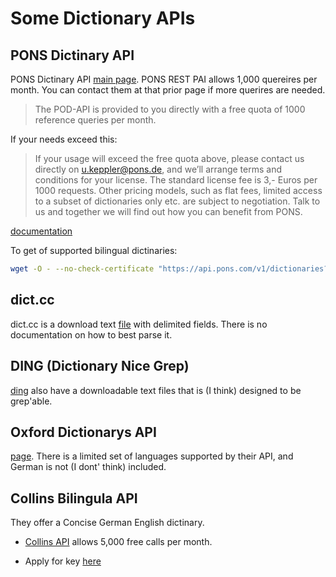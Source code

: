 # Some Dictionary APIs

## PONS Dictinary API

PONS Dictinary API [main page](https://en.pons.com/p/online-dictionary/developers/api). PONS REST PAI allows 1,000 quereires per month. You can contact them at that prior page if more querires are needed.

> The POD-API is provided to you directly with a free quota of 1000 reference queries per month.

If your needs exceed this:

> If your usage will exceed the free quota above, please contact us directly on u.keppler@pons.de, and we’ll arrange terms and conditions for your license. The standard license fee is 3,- Euros per 1000 requests. 
Other pricing models, such as flat fees, limited access to a subset of dictionaries only etc. are subject to negotiation. Talk to us and together we will find out how you can benefit from PONS.

[documentation](https://en.pons.com/p/files/uploads/pons/api/api-documentation.pdf)

To get of supported bilingual dictinaries:

```bash
wget -O - --no-check-certificate "https://api.pons.com/v1/dictionaries?language=de"
```

## dict.cc 

dict.cc is a download text [file](https://www1.dict.cc/translation_file_request.php?l=e) with delimited fields. There is no documentation on how to best parse it.

## DING (Dictionary Nice Grep)

[ding](https://www-user.tu-chemnitz.de/~fri/ding/) also have a downloadable text files that is (I think) designed to be grep'able.


## Oxford Dictionarys API

[page](https://developer.oxforddictionaries.com/).  There is a limited set of languages supported by their API, and German is not (I dont' think) included.

## Collins Bilingula API

They offer a Concise German English dictinary.

- [Collins API](https://www.collinsdictionary.com/collins-api) allows 5,000 free calls per month. 

- Apply for key [here](https://blog.collinsdictionary.com/collins-api-apply-for-a-key/)
